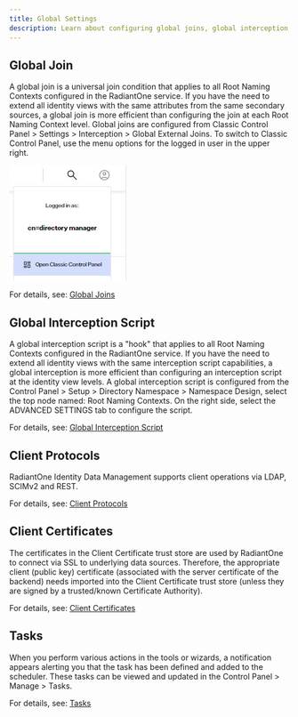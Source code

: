 ```yaml
---
title: Global Settings
description: Learn about configuring global joins, global interception script, client protocols and more.
---
```


## Global Join

A global join is a universal join condition that applies to all Root Naming Contexts configured in the RadiantOne service. If you have the need to extend all identity views with the same attributes from the same secondary sources, a global join is more efficient than configuring the join at each Root Naming Context level.  Global joins are configured from Classic Control Panel > Settings > Interception > Global External Joins. To switch to Classic Control Panel, use the menu options for the logged in user in the upper right.

![Classic Control Panel](Media/classic-cp.jpg)

For details, see: [Global Joins](../identity-view/joins#configuring-a-global-join)

## Global Interception Script

A global interception script is a "hook" that applies to all Root Naming Contexts configured in the RadiantOne service. If you have the need to extend all identity views with the same interception script capabilities, a global interception is more efficient than configuring an interception script at the identity view levels. A global interception script is configured from the Control Panel > Setup > Directory Namespace > Namespace Design, select the top node named: Root Naming Contexts. On the right side, select the ADVANCED SETTINGS tab to configure the script.

For details, see: [Global Interception Script](global-interception.md)

## Client Protocols

RadiantOne Identity Data Management supports client operations via LDAP, SCIMv2 and REST. 

For details, see: [Client Protocols](client-protocols.md)

## Client Certificates

The certificates in the Client Certificate trust store are used by RadiantOne to connect via SSL to underlying data sources. Therefore, the appropriate client (public key) certificate (associated with the server certificate of the backend) needs imported into the Client Certificate trust store (unless they are signed by a trusted/known Certificate Authority).

For details, see: [Client Certificates](client-certificates.md)

## Tasks

When you perform various actions in the tools or wizards, a notification appears alerting you that the task has been defined and added to the scheduler. These tasks can be viewed and updated in the Control Panel > Manage > Tasks.

For details, see: [Tasks](tasks.md)



